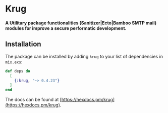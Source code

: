 # Krug

**A Utilitary package functionalities (Sanitizer|Ecto|Bamboo SMTP mail) 
modules for improve a secure performatic development.**

## Installation

The package can be installed by adding `krug` to your list of dependencies in `mix.exs`:

```elixir
def deps do
  [
    {:krug, "~> 0.4.23"}
  ]
end
```

The docs can be found at [https://hexdocs.pm/krug](https://hexdocs.pm/krug).

